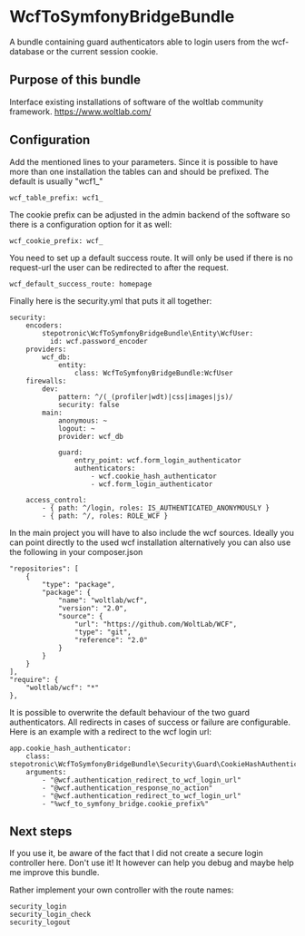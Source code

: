 # WcfToSymfonyBridgeBundle

A bundle containing guard authenticators able to login users from the wcf-database or the current session cookie.

## Purpose of this bundle
Interface existing installations of software of the woltlab community framework.
https://www.woltlab.com/

## Configuration
Add the mentioned lines to your parameters.
Since it is possible to have more than one installation the tables can and should be prefixed.
The default is usually "wcf1_"

`wcf_table_prefix: wcf1_`

The cookie prefix can be adjusted in the admin backend of the software so there is a configuration option for it as well:

`wcf_cookie_prefix: wcf_`

You need to set up a default success route. It will only be used if there is no request-url the user can be redirected to after the request. 

`wcf_default_success_route: homepage`

Finally here is the security.yml that puts it all together:

    security:
        encoders:
            stepotronic\WcfToSymfonyBridgeBundle\Entity\WcfUser:
              id: wcf.password_encoder
        providers:
            wcf_db:
                entity:
                    class: WcfToSymfonyBridgeBundle:WcfUser
        firewalls:
            dev:
                pattern: ^/(_(profiler|wdt)|css|images|js)/
                security: false
            main:
                anonymous: ~
                logout: ~
                provider: wcf_db
    
                guard:
                    entry_point: wcf.form_login_authenticator
                    authenticators:
                        - wcf.cookie_hash_authenticator
                        - wcf.form_login_authenticator
    
        access_control:
            - { path: ^/login, roles: IS_AUTHENTICATED_ANONYMOUSLY }
            - { path: ^/, roles: ROLE_WCF }


In the main project you will have to also include the wcf sources. Ideally you can point directly to the used wcf installation alternatively you can also use the following in your composer.json

    "repositories": [
        {
            "type": "package",
            "package": {
                "name": "woltlab/wcf",
                "version": "2.0",
                "source": {
                    "url": "https://github.com/WoltLab/WCF",
                    "type": "git",
                    "reference": "2.0"
                }
            }
        }
    ],
    "require": {
        "woltlab/wcf": "*"
    },

It is possible to overwrite the default behaviour of the two guard authenticators. All redirects in cases of success or failure are configurable.
Here is an example with a redirect to the wcf login url:
    
    app.cookie_hash_authenticator:
        class: stepotronic\WcfToSymfonyBridgeBundle\Security\Guard\CookieHashAuthenticator
        arguments:
            - "@wcf.authentication_redirect_to_wcf_login_url"
            - "@wcf.authentication_response_no_action"
            - "@wcf.authentication_redirect_to_wcf_login_url"
            - "%wcf_to_symfony_bridge.cookie_prefix%"


## Next steps
If you use it, be aware of the fact that I did not create a secure login controller here. Don't use it!
It however can help you debug and maybe help me improve this bundle.

Rather implement your own controller with the route names:
    
    security_login
    security_login_check
    security_logout

